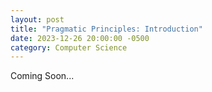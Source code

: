 ```yaml
---
layout: post
title: "Pragmatic Principles: Introduction"
date: 2023-12-26 20:00:00 -0500
category: Computer Science
---
```


Coming Soon...
